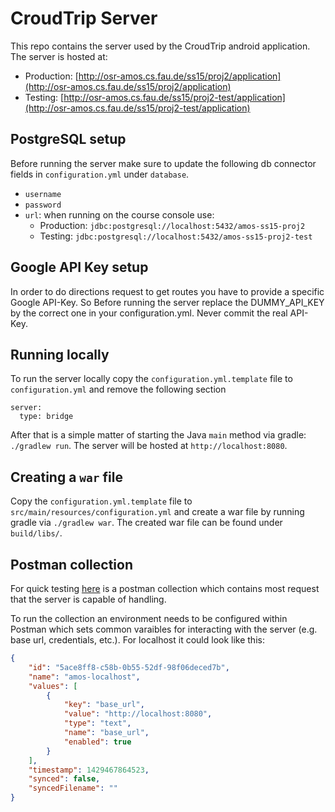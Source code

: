 # CroudTrip Server

This repo contains the server used by the CroudTrip android application. The server
is hosted at:

- Production: [http://osr-amos.cs.fau.de/ss15/proj2/application](http://osr-amos.cs.fau.de/ss15/proj2/application)
- Testing: [http://osr-amos.cs.fau.de/ss15/proj2-test/application](http://osr-amos.cs.fau.de/ss15/proj2-test/application)

## PostgreSQL setup

Before running the server make sure to update the following db connector fields in
`configuration.yml` under `database`.
- `username`
- `password`
- `url`: when running on the course console use:
    - Production: `jdbc:postgresql://localhost:5432/amos-ss15-proj2`
    - Testing: `jdbc:postgresql://localhost:5432/amos-ss15-proj2-test`

## Google API Key setup
In order to do directions request to get routes you have to provide a specific Google API-Key.
So Before running the server replace the DUMMY_API_KEY by the correct one in your configuration.yml.
Never commit the real API-Key.

## Running locally

To run the server locally copy the `configuration.yml.template` file to `configuration.yml` 
and remove the following section

```
server:
  type: bridge
```

After that is a simple matter of starting the Java `main` method via gradle: `./gradlew run`.
The server will be hosted at `http://localhost:8080`.


## Creating a `war` file

Copy the `configuration.yml.template` file to `src/main/resources/configuration.yml` and
create a war file by running gradle via `./gradlew war`. The created war file can be found
under `build/libs/`.


## Postman collection

For quick testing [here](https://www.getpostman.com/collections/3466b0d29e60794cce85) is
a postman collection which contains most request that the server is capable of handling.

To run the collection an environment needs to be configured within Postman which sets common
varaibles for interacting with the server (e.g. base url, credentials, etc.).
For localhost it could look like this:

```json
{
	"id": "5ace8ff8-c58b-0b55-52df-98f06deced7b",
	"name": "amos-localhost",
	"values": [
		{
			"key": "base_url",
			"value": "http://localhost:8080",
			"type": "text",
			"name": "base_url",
			"enabled": true
		}
	],
	"timestamp": 1429467864523,
	"synced": false,
	"syncedFilename": ""
}
```
